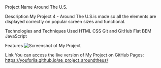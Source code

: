 Project Name
Around The U.S.

Description
My Project 4 - Around The U.S.is made so all the elements are displayed correctly on popular screen sizes and functional.

Technologies and Techniques Used
HTML
CSS
Git and GitHub
Flat BEM
JavaScript

Features
![Screenshot of My Project](https://imgur.com/a/gjFEUwl)

Link
You can access the live version of My Project on GitHub Pages: https://youforlia.github.io/se_project_aroundtheus/

